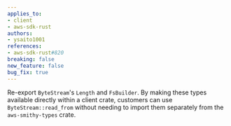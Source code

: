 ```yaml
---
applies_to:
- client
- aws-sdk-rust
authors:
- ysaito1001
references:
- aws-sdk-rust#820
breaking: false
new_feature: false
bug_fix: true
---
```

Re-export `ByteStream`'s `Length` and `FsBuilder`. By making these types available directly within a client crate, customers can use `ByteStream::read_from` without needing to import them separately from the `aws-smithy-types` crate.
